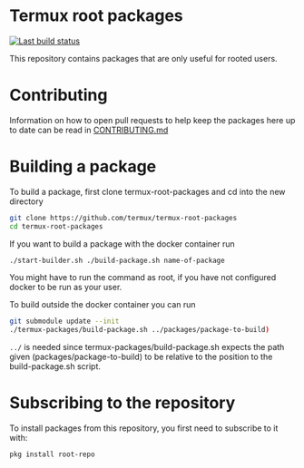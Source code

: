 # Termux root packages

[![Last build status](https://github.com/PWN-Term/pwnterm-root-packages/workflows/Packages/badge.svg)](https://github.com/PWN-Term/pwnterm-root-packages/actions)

This repository contains packages that are only useful for rooted users.

# Contributing

Information on how to open pull requests to help keep the packages here up to date can be read in [CONTRIBUTING.md](CONTRIBUTING.md)

# Building a package

To build a package, first clone termux-root-packages and cd into the new directory
```sh
git clone https://github.com/termux/termux-root-packages
cd termux-root-packages
```

If you want to build a package with the docker container run
```sh
./start-builder.sh ./build-package.sh name-of-package
```
You might have to run the command as root, if you have not configured docker to be run as your user.

To build outside the docker container you can run
```sh
git submodule update --init
./termux-packages/build-package.sh ../packages/package-to-build)
```
`../` is needed since termux-packages/build-package.sh expects the path given (packages/package-to-build) to be relative to the position to the build-package.sh script.

# Subscribing to the repository

To install packages from this repository, you first need to subscribe to it with:
```sh
pkg install root-repo
```
